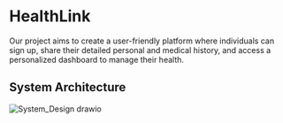 # HealthLink
Our project aims to create a user-friendly platform where individuals can sign up, share their detailed personal and medical history, and access a personalized dashboard to manage their health.
## System Architecture
![System_Design drawio](https://github.com/Ricky2054/HealthLink/assets/110713636/2f10d059-c241-4b05-94dc-184053878445)
